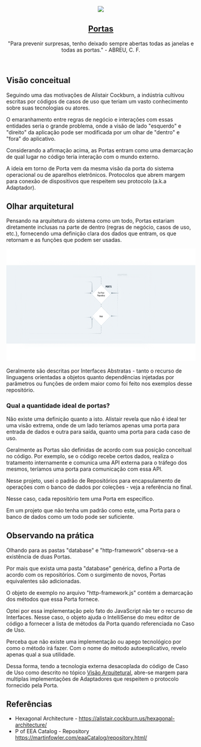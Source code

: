 <p align="center">
  <a href="https://pedromoraisf.medium.com">
    <img src="https://ouch-cdn2.icons8.com/EtmzwEQAbSvqS2ev3sgvpxDd2u6y9fFDTUZoOkEaTzY/rs:fit:1063:912/czM6Ly9pY29uczgu/b3VjaC1wcm9kLmFz/c2V0cy9wbmcvNDA0/LzIyNzQyNDQ5LWRi/ZmEtNGZkMi04ZWYw/LWIwZWExMDNlYTAz/Ny5wbmc.png" height="150">
    <h2 align="center">Portas</h2>
  </a>
</p>

<p align="center">
  "Para prevenir surpresas, tenho deixado sempre abertas todas as janelas e todas as portas." - ABREU, C. F.
</p>
<br />

## Visão conceitual

Seguindo uma das motivações de Alistair Cockburn, a indústria cultivou escritas por códigos de casos de uso que teriam um vasto conhecimento sobre suas tecnologias ou atores. 

O emaranhamento entre regras de negócio e interações com essas entidades seria o grande problema, onde a visão de lado "esquerdo" e "direito" da aplicação pode ser modificada por um olhar de "dentro" e "fora" do aplicativo.

Considerando a afirmação acima, as Portas entram como uma demarcação de qual lugar no código teria interação com o mundo externo.

A ideia em torno de Porta vem da mesma visão da porta do sistema operacional ou de aparelhos eletrônicos. Protocolos que abrem margem para conexão de dispositivos que respeitem seu protocolo (a.k.a Adaptador).

## Olhar arquitetural

Pensando na arquitetura do sistema como um todo, Portas estariam diretamente inclusas na parte de dentro (regras de negócio, casos de uso, etc.), fornecendo uma definição clara dos dados que entram, os que retornam e as funções que podem ser usadas.

<p align="center">
<img src="./../../../docs/ports-cut.png" height="300">
</p>

Geralmente são descritas por Interfaces Abstratas - tanto o recurso de linguagens orientadas a objetos quanto dependências injetadas por parâmetros ou funções de ordem maior como foi feito nos exemplos desse repositório.

### Qual a quantidade ideal de portas?

Não existe uma definição quanto a isto. Alistair revela que não é ideal ter uma visão extrema, onde de um lado teríamos apenas uma porta para entrada de dados e outra para saída, quanto uma porta para cada caso de uso.

Geralmente as Portas são definidas de acordo com sua posição conceitual no código. Por exemplo, se o código recebe certos dados, realiza o tratamento internamente e comunica uma API externa para o tráfego dos mesmos, teríamos uma porta para comunicação com essa API.

Nesse projeto, usei o padrão de Repositórios para encapsulamento de operações com o banco de dados por coleções - veja a referência no final.

Nesse caso, cada repositório tem uma Porta em específico.

Em um projeto que não tenha um padrão como este, uma Porta para o banco de dados como um todo pode ser suficiente.

## Observando na prática

Olhando para as pastas "database" e "http-framework" observa-se a existência de duas Portas.

Por mais que exista uma pasta "database" genérica, defino a Porta de acordo com os repositórios. Com o surgimento de novos, Portas equivalentes são adicionadas.

O objeto de exemplo no arquivo "http-framework.js" contém a demarcação dos métodos que essa Porta fornece.

Optei por essa implementação pelo fato do JavaScript não ter o recurso de Interfaces. Nesse caso, o objeto ajuda o IntelliSense do meu editor de código a fornecer a lista de métodos da Porta quando referenciada no Caso de Uso.

Perceba que não existe uma implementação ou apego tecnológico por como o método irá fazer. Com o nome do método autoexplicativo, revelo apenas qual a sua utilidade.

Dessa forma, tendo a tecnologia externa desacoplada do código de Caso de Uso como descrito no tópico <a href="#visao-arquitetural">Visão Arquitetural</a>, abre-se margem para multiplas implementações de Adaptadores que respeitem o protocolo fornecido pela Porta.

## Referências

- Hexagonal Architecture - <a href="https://alistair.cockburn.us/hexagonal-architecture/">https://alistair.cockburn.us/hexagonal-architecture/</a>
- P of EEA Catalog - Repository <a href="https://martinfowler.com/eaaCatalog/repository.html">https://martinfowler.com/eaaCatalog/repository.html/</a>